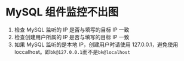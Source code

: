 # MySQL 组件监控不出图

1. 检查 MySQL 监听的 IP 是否与填写的目标 IP 一致
2. 检查创建用户所属的 IP 是否与填写的目标 IP 一致
3. 如果 MySQL 监听的是本地 IP，创建用户时请使用 127.0.0.1，避免使用 loccalhost。即`bk@127.0.0.1`而不是`bk@localhost`
